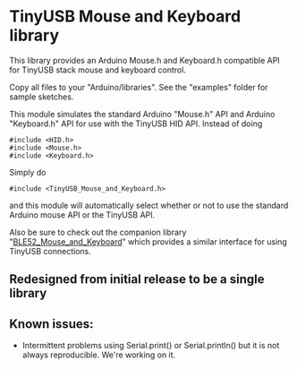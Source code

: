 ﻿# TinyUSB Mouse and Keyboard library

This library provides an Arduino Mouse.h and Keyboard.h compatible API for TinyUSB stack mouse and keyboard control.

Copy all files to your "Arduino/libraries". See the "examples" folder for sample sketches.

This module simulates the standard Arduino "Mouse.h" API and Arduino "Keyboard.h" API for use with the TinyUSB HID API. Instead of doing

    #include <HID.h>
    #include <Mouse.h>
    #include <Keyboard.h>

Simply do

    #include <TinyUSB_Mouse_and_Keyboard.h>
	 
and this module will automatically select whether or not to use the standard Arduino mouse API or the TinyUSB API.

Also be sure to check out the companion library "[BLE52_Mouse_and_Keyboard](https://github.com/cyborg5/BLE52_Mouse_and_Keyboard)" which provides a similar interface for using TinyUSB connections.


## Redesigned from initial release to be a single library

## Known issues:

 - Intermittent problems using Serial.print() or Serial.println() but it is not always reproducible. We're working on it.
 

